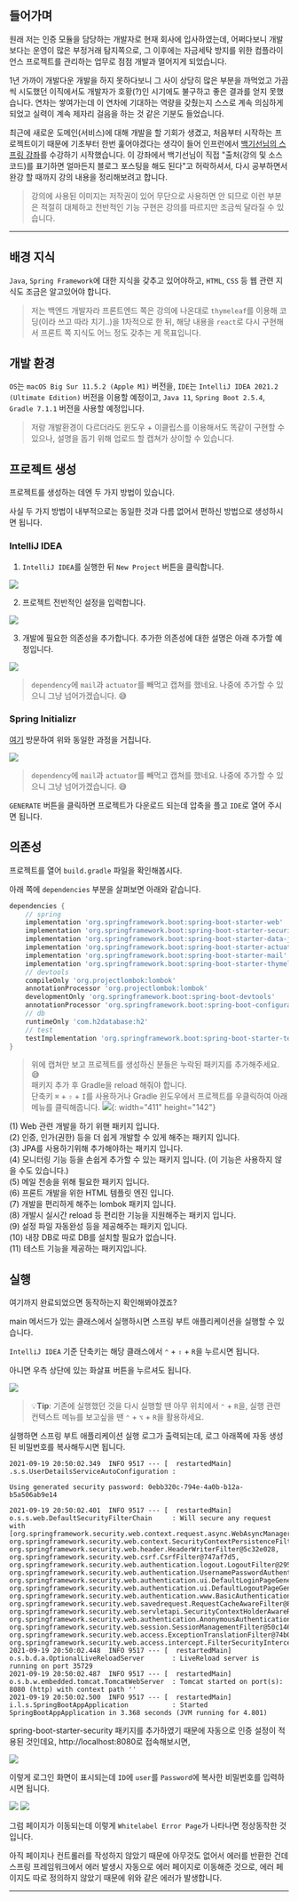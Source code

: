## 들어가며

원래 저는 인증 모듈을 담당하는 개발자로 현재 회사에 입사하였는데, 어쩌다보니 개발보다는 운영이 많은 부정거래 탐지쪽으로, 그 이후에는 자금세탁 방지를 위한 컴플라이언스 프로젝트를 관리하는 업무로 점점 개발과 멀어지게 되었습니다.

1년 가까이 개발다운 개발을 하지 못하다보니 그 사이 상당히 많은 부분을 까먹었고 가끔씩 시도했던 이직에서도 개발자가 호황(?)인 시기에도 불구하고 좋은 결과를 얻지 못했습니다. 연차는 쌓여가는데 이 연차에 기대하는 역량을 갖췄는지 스스로 계속 의심하게 되었고 실력이 계속 제자리 걸음을 하는 것 같은 기분도 들었습니다.

최근에 새로운 도메인(서비스)에 대해 개발을 할 기회가 생겼고, 처음부터 시작하는 프로젝트이기 때문에 기초부터 한번 훑어야겠다는 생각이 들어 인프런에서 [백기선님의 스프링 강좌](https://www.inflearn.com/course/%EC%8A%A4%ED%94%84%EB%A7%81-JPA-%EC%9B%B9%EC%95%B1)를 수강하기 시작했습니다. 이 강좌에서 백기선님이 직접 "출처(강의 및 소스 코드)를 표기하면 얼마든지 블로그 포스팅을 해도 된다"고 허락하셔서, 다시 공부하면서 완강 할 때까지 강의 내용을 정리해보려고 합니다.

> 강의에 사용된 이미지는 저작권이 있어 무단으로 사용하면 안 되므로 이런 부분은 적절히 대체하고 전반적인 기능 구현은 강의를 따르지만 조금씩 달라질 수 있습니다.

---

## 배경 지식

`Java`, `Spring Framework`에 대한 지식을 갖추고 있어야하고, `HTML`, `CSS` 등 웹 관련 지식도 조금은 알고있어야 합니다.

> 저는 백엔드 개발자라 프론트엔드 쪽은 강의에 나온대로 `thymeleaf`를 이용해 코딩(이라 쓰고 따라 치기..)을 1차적으로 한 뒤, 해당 내용을 `react`로 다시 구현해서 프론트 쪽 지식도 어느 정도 갖추는 게 목표입니다.

## 개발 환경

`OS`는 `macOS Big Sur 11.5.2 (Apple M1)` 버전을, `IDE`는 `IntelliJ IDEA 2021.2 (Ultimate Edition)` 버전을 이용할 예정이고, `Java 11`, `Spring Boot 2.5.4`, `Gradle 7.1.1` 버전을 사용할 예정입니다.

> 저랑 개발환경이 다르더라도 윈도우 + 이클립스를 이용해서도 똑같이 구현할 수 있으나, 설명을 돕기 위해 업로드 할 캡쳐가 상이할 수 있습니다.

## 프로젝트 생성

프로젝트를 생성하는 데엔 두 가지 방법이 있습니다.

사실 두 가지 방법이 내부적으로는 동일한 것과 다름 없어서 편하신 방법으로 생성하시면 됩니다.

### IntelliJ IDEA

1. `IntelliJ IDEA`를 실행한 뒤 `New Project` 버튼을 클릭합니다.

![](../resources/images/00-01.png)

2. 프로젝트 전반적인 설정을 입력합니다.

![](../resources/images/00-02.png)

3. 개발에 필요한 의존성을 추가합니다. 추가한 의존성에 대한 설명은 아래 추가할 예정입니다.

![](../resources/images/00-03.png)

> `dependency`에 `mail`과 `actuator`를 빼먹고 캡쳐를 했네요. 나중에 추가할 수 있으니 그냥 넘어가겠습니다. 😅

### Spring Initializr

[여기](https://start.spring.io/) 방문하여 위와 동일한 과정을 거칩니다.

![](../resources/images/00-04.png)

> `dependency`에 `mail`과 `actuator`를 빼먹고 캡쳐를 했네요. 나중에 추가할 수 있으니 그냥 넘어가겠습니다. 😅
> 
`GENERATE` 버튼을 클릭하면 프로젝트가 다운로드 되는데 압축을 플고 `IDE`로 열어 주시면 됩니다.

## 의존성

프로젝트를 열어 `build.gradle` 파일을 확인해봅시다.

아래 쪽에 `dependencies` 부분을 살펴보면 아래와 같습니다.

```groovy
dependencies {
    // spring
    implementation 'org.springframework.boot:spring-boot-starter-web'       // (1)        
    implementation 'org.springframework.boot:spring-boot-starter-security'  // (2)    
    implementation 'org.springframework.boot:spring-boot-starter-data-jpa'  // (3)    
    implementation 'org.springframework.boot:spring-boot-starter-actuator'  // (4)    
    implementation 'org.springframework.boot:spring-boot-starter-mail'      // (5)
    implementation 'org.springframework.boot:spring-boot-starter-thymeleaf' // (6)    
    // devtools
    compileOnly 'org.projectlombok:lombok'                                              // (7)
    annotationProcessor 'org.projectlombok:lombok'                                      // (7)        
    developmentOnly 'org.springframework.boot:spring-boot-devtools'                     // (8)            
    annotationProcessor 'org.springframework.boot:spring-boot-configuration-processor'  // (9)
    // db
    runtimeOnly 'com.h2database:h2'                                         // (10)    
    // test
    testImplementation 'org.springframework.boot:spring-boot-starter-test'  // (11)    
}
```

> 위에 캡쳐만 보고 프로젝트를 생성하신 분들은 누락된 패키지를 추가해주세요. 😅   
> 패키지 추가 후 Gradle을 reload 해줘야 합니다.  
> 단축키 `⌘` + `⇧` + `I`를 사용하거나 Gradle 윈도우에서 프로젝트를 우클릭하여 아래 메뉴를 클릭해줍니다.
> ![](../resources/images/00-08.png){: width="411" height="142"}

(1) Web 관련 개발을 하기 위핸 패키지 입니다.   
(2) 인증, 인가(권한) 등을 더 쉽게 개발할 수 있게 해주는 패키지 입니다.    
(3) JPA를 사용하기위해 추가해야하는 패키지 입니다.  
(4) 모니터링 기능 등을 손쉽게 추가할 수 있는 패키지 입니다. (이 기능은 사용하지 않을 수도 있습니다.)  
(5) 메일 전송을 위해 필요한 패키지 입니다.  
(6) 프론트 개발을 위한 HTML 템플릿 엔진 입니다.  
(7) 개발을 편리하게 해주는 lombok 패키지 입니다.   
(8) 개발시 실시간 reload 등 편리한 기능을 지원해주는 패키지 입니다.  
(9) 설정 파일 자동완성 등을 제공해주는 패키지 입니다.   
(10) 내장 DB로 따로 DB를 설치할 필요가 없습니다.  
(11) 테스트 기능을 제공하는 패키지입니다.   

## 실행

여기까지 완료되었으면 동작하는지 확인해봐야겠죠?

main 메서드가 있는 클래스에서 실행하시면 스프링 부트 애플리케이션을 실행할 수 있습니다.

`IntelliJ IDEA` 기준 단축키는 해당 클래스에서 `⌃` + `⇧` + `R`을 누르시면 됩니다.

아니면 우측 상단에 있는 화살표 버튼을 누르셔도 됩니다.

![](../resources/images/00-05.png)

> 💡**Tip**: 기존에 실행했던 것을 다시 실행할 땐 아무 위치에서 `⌃` + `R`을, 실행 관련 컨텍스트 메뉴를 보고싶을 땐 `⌃` + `⌥` + `R`을 활용하세요.

실행하면 스프링 부트 애플리케이션 실행 로그가 출력되는데, 로그 아래쪽에 자동 생성된 비밀번호를 복사해두시면 됩니다.

```text
2021-09-19 20:50:02.349  INFO 9517 --- [  restartedMain] .s.s.UserDetailsServiceAutoConfiguration : 

Using generated security password: 0ebb320c-794e-4a0b-b12a-b5a506ab9e14

2021-09-19 20:50:02.401  INFO 9517 --- [  restartedMain] o.s.s.web.DefaultSecurityFilterChain     : Will secure any request with [org.springframework.security.web.context.request.async.WebAsyncManagerIntegrationFilter@7778b043, org.springframework.security.web.context.SecurityContextPersistenceFilter@1dcccc85, org.springframework.security.web.header.HeaderWriterFilter@5c32e028, org.springframework.security.web.csrf.CsrfFilter@747af7d5, org.springframework.security.web.authentication.logout.LogoutFilter@295485f9, org.springframework.security.web.authentication.UsernamePasswordAuthenticationFilter@49848a8a, org.springframework.security.web.authentication.ui.DefaultLoginPageGeneratingFilter@e88453e, org.springframework.security.web.authentication.ui.DefaultLogoutPageGeneratingFilter@7ded01cc, org.springframework.security.web.authentication.www.BasicAuthenticationFilter@48e6416a, org.springframework.security.web.savedrequest.RequestCacheAwareFilter@88023c1, org.springframework.security.web.servletapi.SecurityContextHolderAwareRequestFilter@39b9b8a7, org.springframework.security.web.authentication.AnonymousAuthenticationFilter@77af20a, org.springframework.security.web.session.SessionManagementFilter@50c146e7, org.springframework.security.web.access.ExceptionTranslationFilter@74b0daa8, org.springframework.security.web.access.intercept.FilterSecurityInterceptor@50887885]
2021-09-19 20:50:02.448  INFO 9517 --- [  restartedMain] o.s.b.d.a.OptionalLiveReloadServer       : LiveReload server is running on port 35729
2021-09-19 20:50:02.487  INFO 9517 --- [  restartedMain] o.s.b.w.embedded.tomcat.TomcatWebServer  : Tomcat started on port(s): 8080 (http) with context path ''
2021-09-19 20:50:02.500  INFO 9517 --- [  restartedMain] i.l.s.SpringBootAppApplication           : Started SpringBootAppApplication in 3.368 seconds (JVM running for 4.801)
```

spring-boot-starter-security 패키지를 추가하였기 때문에 자동으로 인증 설정이 적용된 것인데요, http://localhost:8080로 접속해보시면,

![](../resources/images/00-06.png)

이렇게 로그인 화면이 표시되는데 `ID`에 `user`를 `Password`에 복사한 비밀번호를 입력하시면 됩니다.

![](../resources/images/00-07.png)
![](../resources/images/00-07.png)

그럼 페이지가 이동되는데 이렇게 `Whitelabel Error Page`가 나타나면 정상동작한 것 입니다.

아직 페이지나 컨트롤러를 작성하지 않았기 때문에 아무것도 없어서 에러를 반환한 건데 스프링 프레임워크에서 에러 발생시 자동으로 에러 페이지로 이동해준 것으로, 에러 페이지도 따로 정의하지 않았기 때문에 위와 같은 에러가 발생합니다.

---

